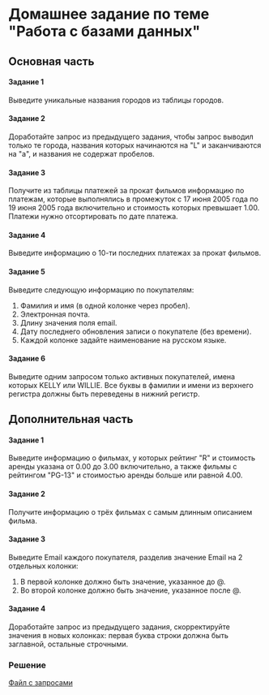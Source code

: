 # Домашнее задание по теме "Работа с базами данных"

## Основная часть

#### Задание 1
Выведите уникальные названия городов из таблицы городов.

#### Задание 2
Доработайте запрос из предыдущего задания, чтобы запрос выводил только те города, названия которых начинаются на "L" и заканчиваются на "a", и названия не содержат пробелов.

#### Задание 3
Получите из таблицы платежей за прокат фильмов информацию по платежам, которые выполнялись в промежуток с 17 июня 2005 года по 19 июня 2005 года включительно и стоимость которых превышает 1.00. Платежи нужно отсортировать по дате платежа.

#### Задание 4
Выведите информацию о 10-ти последних платежах за прокат фильмов.

#### Задание 5
Выведите следующую информацию по покупателям:
1. Фамилия и имя (в одной колонке через пробел).
2. Электронная почта.
3. Длину значения поля email.
4. Дату последнего обновления записи о покупателе (без времени).
5. Каждой колонке задайте наименование на русском языке.
   
#### Задание 6
Выведите одним запросом только активных покупателей, имена которых KELLY или WILLIE. Все буквы в фамилии и имени из верхнего регистра должны быть переведены в нижний регистр.

## Дополнительная часть

#### Задание 1
Выведите информацию о фильмах, у которых рейтинг "R" и стоимость аренды указана от 0.00 до 3.00 включительно, а также фильмы c рейтингом "PG-13" и стоимостью аренды больше или равной 4.00.

#### Задание 2
Получите информацию о трёх фильмах с самым длинным описанием фильма.

#### Задание 3
Выведите Email каждого покупателя, разделив значение Email на 2 отдельных колонки:
1. В первой колонке должно быть значение, указанное до @.
2. Во второй колонке должно быть значение, указанное после @.
  
#### Задание 4
Доработайте запрос из предыдущего задания, скорректируйте значения в новых колонках: первая буква строки должна быть заглавной, остальные строчными.

### Решение
[Файл с запросами](/Projects/01_SQL/Study_tasks/Task_1/Solution.sql)
